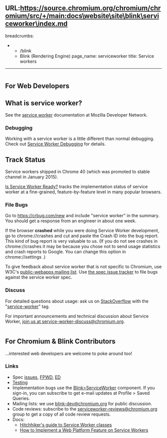 URL:https://source.chromium.org/chromium/chromium/src/+/main:docs\website\site\blink\serviceworker\index.md
---
breadcrumbs:
- - /blink
  - Blink (Rendering Engine)
page_name: serviceworker
title: Service workers
---

<div class="two-column-container">
<div class="column">

## For Web Developers

## What is service worker?

See the [service
worker](https://developer.mozilla.org/en-US/docs/Web/API/Service_Worker_API)
documentation at Mozilla Developer Network.

### Debugging

Working with a service worker is a little different than normal debugging. Check
out [Service Worker Debugging](/blink/serviceworker/service-worker-faq) for
details.

## Track Status

Service workers shipped in Chrome 40 (which was promoted to stable channel in
January 2015).

[Is Service Worker
Ready?](https://jakearchibald.github.io/isserviceworkerready/) tracks the
implementation status of service worker at a fine-grained, feature-by-feature
level in many popular browsers.

### File Bugs

Go to <https://crbug.com/new> and include "service worker" in the summary. You
should get a response from an engineer in about one week.

If the browser **crashed** while you were doing Service Worker development, go
to chrome://crashes and cut and paste the Crash ID into the bug report. This
kind of bug report is very valuable to us. (If you do not see crashes in
chrome://crashes it may be because you chose not to send usage statistics and
crash reports to Google. You can change this option in chrome://settings .)

To give feedback about service worker that is not specific to Chromium, use
W3C's [public-webapps mailing
list](http://lists.w3.org/Archives/Public/public-webapps/). Use [the spec issue
tracker](https://github.com/slightlyoff/ServiceWorker) to file bugs against the
service worker spec.

### Discuss

For detailed questions about usage: ask us on
[StackOverflow](http://stackoverflow.com) with the
"[service-worker](http://stackoverflow.com/questions/tagged/service-worker)"
tag.

For important announcements and technical discussion about Service Worker, [join
us at
service-worker-discuss@chromium.org](https://groups.google.com/a/chromium.org/forum/#!forum/service-worker-discuss).

</div>
<div class="column">

## For Chromium & Blink Contributors

...interested web developers are welcome to poke around too!

### Links

*   Spec [issues](https://github.com/slightlyoff/ServiceWorker),
            [FPWD](https://www.w3.org/TR/2014/WD-service-workers-20140508/),
            [ED](https://slightlyoff.github.io/ServiceWorker/spec/service_worker/)
*   [Testing](/blink/serviceworker/testing)
*   Implementation bugs use the
            [Blink&gt;ServiceWorker](https://bugs.chromium.org/p/chromium/issues/list?q=component:Blink%3EServiceWorker)
            component. If you sign-in, you can subscribe to get e-mail updates
            at Profile &gt; Saved Queries.
*   Mailing lists: we use
            [blink-dev@chromium.org](https://groups.google.com/a/chromium.org/forum/#!forum/blink-dev)
            for public discussion.
*   Code reviews: subscribe to the
            [serviceworker-reviews@chromium.org](https://groups.google.com/a/chromium.org/forum/#!forum/serviceworker-reviews)
            group to get a copy of all code review requests.
*   Docs:
    *   [Hitchhiker's guide to Service Worker
                classes](https://docs.google.com/a/chromium.org/document/d/1DoueYsm-UOvqDyqIPd9aGAWWQ1XZKX89CsJXDF7j_2Q/edit)
    *   [How to Implement a Web Platform Feature on Service
                Workers](https://docs.google.com/document/d/1cBZay5IbPHFLtDpFPu7q9XevtydiuTKbqXKIFaBZDJQ/edit?usp=sharing)

</div>
</div>
